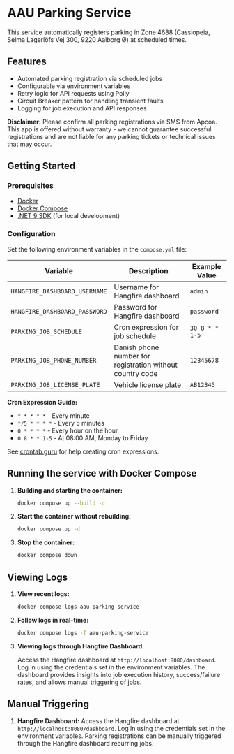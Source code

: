 # AAU Parking Service

This service automatically registers parking in Zone 4688 (Cassiopeia, Selma Lagerlöfs Vej 300, 9220 Aalborg Ø) at scheduled times.

## Features

- Automated parking registration via scheduled jobs
- Configurable via environment variables
- Retry logic for API requests using Polly
- Circuit Breaker pattern for handling transient faults
- Logging for job execution and API responses

**Disclaimer:**
    Please confirm all parking registrations via SMS from Apcoa. This app is offered without warranty - we cannot guarantee successful registrations and are not liable for any parking tickets or technical issues that may occur.

## Getting Started

### Prerequisites

- [Docker](https://docs.docker.com/get-started/get-docker/)
- [Docker Compose](https://docs.docker.com/compose/install/)
- [.NET 9 SDK](https://dotnet.microsoft.com/download) (for local development)

### Configuration

Set the following environment variables in the `compose.yml` file:

| Variable                      | Description                     | Example Value              |
|-------------------------------|---------------------------------|----------------------------|
| `HANGFIRE_DASHBOARD_USERNAME` | Username for Hangfire dashboard | `admin`                    |
| `HANGFIRE_DASHBOARD_PASSWORD` | Password for Hangfire dashboard | `password`                 |
| `PARKING_JOB_SCHEDULE`        | Cron expression for job schedule| `30 8 * * 1-5`             |
| `PARKING_JOB_PHONE_NUMBER`    | Danish phone number for registration without country code | `12345678`                 |
| `PARKING_JOB_LICENSE_PLATE`   | Vehicle license plate           | `AB12345`                  |

**Cron Expression Guide:**

- `* * * * *` - Every minute
- `*/5 * * * *` - Every 5 minutes
- `0 * * * *` - Every hour on the hour
- `0 8 * * 1-5` - At 08:00 AM, Monday to Friday

See [crontab.guru](https://crontab.guru/) for help creating cron expressions.

## Running the service with Docker Compose

1. **Building and starting the container:**

   ```bash
   docker compose up --build -d
   ```

2. **Start the container without rebuilding:**

   ```bash
   docker compose up -d
   ```

3. **Stop the container:**

   ```bash
   docker compose down
   ```

## Viewing Logs

1. **View recent logs:**

   ```bash
   docker compose logs aau-parking-service
   ```

2. **Follow logs in real-time:**

   ```bash
   docker compose logs -f aau-parking-service
   ```

3. **Viewing logs through Hangfire Dashboard:**

   Access the Hangfire dashboard at `http://localhost:8080/dashboard`. Log in using the credentials set in the environment variables. The dashboard provides insights into job execution history, success/failure rates, and allows manual triggering of jobs.

## Manual Triggering

1. **Hangfire Dashboard:**
    Access the Hangfire dashboard at `http://localhost:8080/dashboard`. Log in using the credentials set in the environment variables. Parking registrations can be manually triggered through the Hangfire dashboard recurring jobs.
